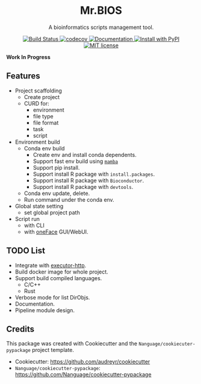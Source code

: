 <div align="center">
<h1> Mr.BIOS </h1>

<p> A bioinformatics scripts management tool. </p>

<p>
    <a href="https://github.com/Nanguage/mrbios/actions/workflows/build_and_test.yml">
        <img src="https://github.com/Nanguage/mrbios/actions/workflows/build_and_test.yml/badge.svg" alt="Build Status">
    </a>
    <a href="https://app.codecov.io/gh/Nanguage/mrbios">
        <img src="https://codecov.io/gh/Nanguage/mrbios/branch/master/graph/badge.svg" alt="codecov">
    </a>
    <a href="https://mrbios.readthedocs.io/en/latest/">
    	<img src="https://readthedocs.org/projects/mrbios/badge/?version=latest" alt="Documentation">
    </a>
  <a href="https://pypi.org/project/mrbios/">
    <img src="https://img.shields.io/pypi/v/mrbios.svg" alt="Install with PyPI" />
  </a>
  <a href="https://github.com/Nanguage/mrbios/blob/master/LICENSE">
    <img src="https://img.shields.io/github/license/Nanguage/mrbios" alt="MIT license" />
  </a>
</p>
</div>


**Work In Progress**


## Features

+ Project scaffolding
  * Create project
  * CURD for:
    + environment
    + file type
    + file format
    + task
    + script
+ Environment build
  * Conda env build
    + Create env and install conda dependents.
    + Support fast env build using [`mamba`](https://github.com/mamba-org/mamba)
    + Support pip install.
    + Support install R package with `install.packages`.
    + Support install R package with `Bioconductor`.
    + Support install R package with `devtools`.
  * Conda env update, delete.
  * Run command under the conda env.
+ Global state setting
  * set global project path
+ Script run
  * with CLI
  * with [oneFace](https://github.com/Nanguage/oneFace) GUI/WebUI.


## TODO List

+ Integrate with [executor-http](https://github.com/Nanguage/executor-http).
+ Build docker image for whole project.
+ Support build compiled languages.
  * C/C++
  * Rust
+ Verbose mode for list DirObjs.
+ Documentation.
+ Pipeline module design.

## Credits

This package was created with Cookiecutter and the `Nanguage/cookiecuter-pypackage` project template.

+ Cookiecutter: https://github.com/audreyr/cookiecutter
+ `Nanguage/cookiecutter-pypackage`: https://github.com/Nanguage/cookiecutter-pypackage
